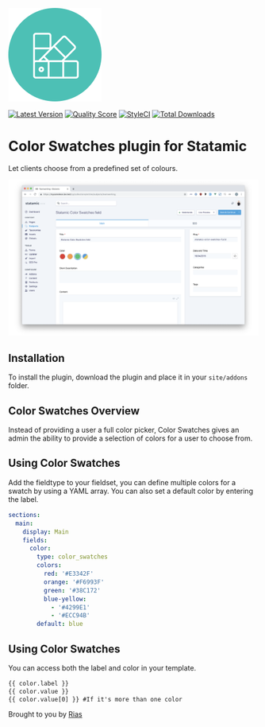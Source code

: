 ![Icon](icon.svg)

[![Latest Version](https://img.shields.io/github/release/rias500/statamic-color-swatches.svg?style=flat-square)](https://github.com/rias500/statamic-color-swatches/releases)
[![Quality Score](https://img.shields.io/scrutinizer/g/rias500/statamic-color-swatches.svg?style=flat-square)](https://scrutinizer-ci.com/g/rias500/statamic-color-swatches)
[![StyleCI](https://styleci.io/repos/117454863/shield)](https://styleci.io/repos/117454863)
[![Total Downloads](https://img.shields.io/packagist/dt/rias/statamic-color-swatches.svg?style=flat-square)](https://packagist.org/packages/rias/statamic-color-swatches)

# Color Swatches plugin for Statamic

Let clients choose from a predefined set of colours.

![Screenshot](./resources/assets/img/color-swatches-screenshot.png)

## Installation

To install the plugin, download the plugin and place it in your `site/addons` folder.

## Color Swatches Overview

Instead of providing a user a full color picker, Color Swatches gives an admin the ability to provide a selection of colors for a user to choose from.

## Using Color Swatches

Add the fieldtype to your fieldset, you can define multiple colors for a swatch by using a YAML array. You can also set a default color by entering the label.

```yaml
sections:
  main:
    display: Main
    fields:
      color:
        type: color_swatches
        colors:
          red: '#E3342F'
          orange: '#F6993F'
          green: '#38C172'
          blue-yellow:
            - '#4299E1'
            - '#ECC94B'
        default: blue
```

## Using Color Swatches

You can access both the label and color in your template.

```twig
{{ color.label }}
{{ color.value }}
{{ color.value[0] }} #If it's more than one color
```

Brought to you by [Rias](https://rias.be)